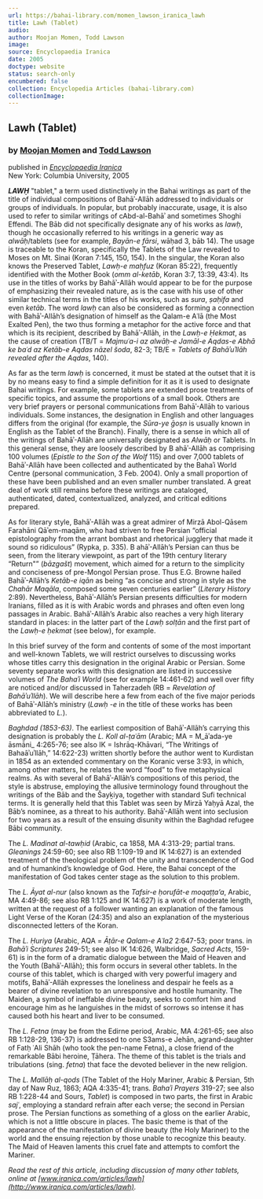 ```yaml
---
url: https://bahai-library.com/momen_lawson_iranica_lawh
title: Lawh (Tablet)
audio: 
author: Moojan Momen, Todd Lawson
image: 
source: Encyclopaedia Iranica
date: 2005
doctype: website
status: search-only
encumbered: false
collection: Encyclopedia Articles (bahai-library.com)
collectionImage: 
---
```



## Lawh (Tablet)

### by [Moojan Momen](https://bahai-library.com/author/Moojan+Momen) and [Todd Lawson](https://bahai-library.com/author/Todd+Lawson)

published in [_Encyclopaedia Iranica_](https://bahai-library.com/series/Encyclopaedia%20Iranica)  
New York: Columbia University, 2005


**_LAWḤ_** "tablet," a term used distinctively in the Bahai writings as part of the title of individual compositions of Bahāʾ-Allāh addressed to individuals or groups of individuals. In popular, but probably inaccurate, usage, it is also used to refer to similar writings of cAbd-al-Bahāʾ and sometimes Shoghi Effendi. The Bāb did not specifically designate any of his works as _lawḥ_, though he occasionally referred to his writings in a generic way as _alwāḥ_/tablets (see for example, _Bayān-e fārsi_, wāḥad 3, bāb 14). The usage is traceable to the Koran, specifically the Tablets of the Law revealed to Moses on Mt. Sinai (Koran 7:145, 150, 154). In the singular, the Koran also knows the Preserved Tablet, _Lawḥ-e maḥfuz_ (Koran 85:22), frequently identified with the Mother Book (_omm al-ketāb_, Koran 3:7, 13:39, 43:4). Its use in the titles of works by Bahāʾ-Allāh would appear to be for the purpose of emphasizing their revealed nature, as is the case with his use of other similar technical terms in the titles of his works, such as _sura_, _ṣaḥifa_ and even _ketāb_. The word _lawḥ_ can also be considered as forming a connection with Bahāʾ-Allāh’s designation of himself as the Qalam-e Aʿlā (the Most Exalted Pen), the two thus forming a metaphor for the active force and that which is its recipient, described by Bahāʾ-Allāh, in the _Lawḥ-e Ḥekmat_, as the cause of creation (TB/T = _Majmuʿa-i az alwāḥ-e Jamāl-e Aqdas-e Abhā ke baʿd az Ketāb-e Aqdas nāzel šoda_, 82-3; TB/E = _Tablets of Bahāʾuʾllāh revealed after the Aqdas_, 140).

As far as the term _lawḥ_ is concerned, it must be stated at the outset that it is by no means easy to find a simple definition for it as it is used to designate Bahai writings. For example, some tablets are extended prose treatments of specific topics, and assume the proportions of a small book. Others are very brief prayers or personal communications from Bahāʾ-Allāh to various individuals. Some instances, the designation in English and other languages differs from the original (for example, the _Sūra-ye ḡoṣn_ is usually known in English as the Tablet of the Branch). Finally, there is a sense in which all of the writings of Bahāʾ-Allāh are universally designated as _Alwāḥ_ or Tablets. In this general sense, they are loosely described by B ahāʾ-Allāh as comprising 100 volumes (_Epistle to the Son of the Wolf_ 115) and over 7,000 tablets of Bahāʾ-Allāh have been collected and authenticated by the Bahaʾi World Centre (personal communication, 3 Feb. 2004). Only a small proportion of these have been published and an even smaller number translated. A great deal of work still remains before these writings are cataloged, authenticated, dated, contextualized, analyzed, and critical editions prepared.

As for literary style, Bahāʾ-Allāh was a great admirer of Mirzā Abol-Qāsem Farahāni Qāʾem-maqām, who had striven to free Persian “official epistolography from the arrant bombast and rhetorical jugglery that made it sound so ridiculous” (Rypka, p. 335). B ahāʾ-Allāh’s Persian can thus be seen, from the literary viewpoint, as part of the 19th century literary “Return"” (_bāzgašt_) movement, which aimed for a return to the simplicity and conciseness of pre-Mongol Persian prose. Thus E.G. Browne hailed Bahāʾ-Allāh’s _Ketāb-e iqān_ as being “as concise and strong in style as the _Chahār Maqāla_, composed some seven centuries earlier” (_Literary History_ 2:89). Nevertheless, Bahāʾ-Allāh’s Persian presents difficulties for modern Iranians, filled as it is with Arabic words and phrases and often even long passages in Arabic. Bahāʾ-Allāh’s Arabic also reaches a very high literary standard in places: in the latter part of the _Lawḥ solṭān_ and the first part of the _Lawḥ-e ḥekmat_ (see below), for example.

In this brief survey of the form and contents of some of the most important and well-known Tablets, we will restrict ourselves to discussing works whose titles carry this designation in the original Arabic or Persian. Some seventy separate works with this designation are listed in successive volumes of _The Bahaʾi World_ (see for example 14:461-62) and well over fifty are noticed and/or discussed in Taherzadeh (RB = _Revelation of Bahāʾuʾllāh_). We will describe here a few from each of the five major periods of Bahāʾ-Allāh’s ministry (_Lawḥ -e_ in the title of these works has been abbreviated to _L._).

_Baghdad (1853-63)_. The earliest composition of Bahāʾ-Allāh’s carrying this designation is probably the _L. Koll al-ṭaʿām_ (Arabic; MA = M_āʾada-ye āsmāni_ 4:265-76; see also IK = Ishrāq-Khāvari, “The Writings of Bahaāʾuʾllāh,” 14:622-23) written shortly before the author went to Kurdistan in 1854 as an extended commentary on the Koranic verse 3:93, in which, among other matters, he relates the word “food” to five metaphysical realms. As with several of Bahāʾ-Allāh’s compositions of this period, the style is abstruse, employing the allusive terminology found throughout the writings of the Bāb and the Šayḵiya, together with standard Sufi technical terms. It is generally held that this Tablet was seen by Mirzā Yaḥyā Azal, the Bāb’s nominee, as a threat to his authority. Bahāʾ-Allāh went into seclusion for two years as a result of the ensuing disunity within the Baghdad refugee Bābi community.

The _L. Madinat al-tawḥid_ (Arabic, ca 1858, MA 4:313-29; partial trans. _Gleanings_ 24:59-60; see also RB 1:109-19 and IK 14:627) is an extended treatment of the theological problem of the unity and transcendence of God and of humankind’s knowledge of God. Here, the Bahai concept of the manifestation of God takes center stage as the solution to this problem.

The _L. Āyat al-nur_ (also known as the _Tafsir-e ḥorufāt-e moqaṭṭa’a_, Arabic, MA 4:49-86; see also RB 1:125 and IK 14:627) is a work of moderate length, written at the request of a follower wanting an explanation of the famous Light Verse of the Koran (24:35) and also an explanation of the mysterious disconnected letters of the Koran.

The _L. Ḥuriya_ (Arabic, AQA = _Āṭār-e Qalam-e Aʿla2_ 2:647-53; poor trans. in _Bahāʾi Scriptures_ 249-51; see also IK 14:626, Walbridge, _Sacred Acts_, 159-61) is in the form of a dramatic dialogue between the Maid of Heaven and the Youth (Bahāʾ-Allāh); this form occurs in several other tablets. In the course of this tablet, which is charged with very powerful imagery and motifs, Bahāʾ-Allāh expresses the loneliness and despair he feels as a bearer of divine revelation to an unresponsive and hostile humanity. The Maiden, a symbol of ineffable divine beauty, seeks to comfort him and encourage him as he languishes in the midst of sorrows so intense it has caused both his heart and liver to be consumed.

The _L. Fetna_ (may be from the Edirne period, Arabic, MA 4:261-65; see also RB 1:128-29, 136-37) is addressed to one S3ams-e Jehān, agrand-daughter of Fatḥ ʿAli Shāh (who took the pen-name Fetna), a close friend of the remarkable Bābi heroine, Ṭāhera. The theme of this tablet is the trials and tribulations (sing. _fetna_) that face the devoted believer in the new religion.

The _L. Mallāḥ al-qods_ (The Tablet of the Holy Mariner, Arabic & Persian, 5th day of Naw Ruz, 1863; AQA 4:335-41; trans. _Bahaʾi Prayers_ 319-27; see also RB 1:228-44 and Sours, _Tablet_) is composed in two parts, the first in Arabic _sajʿ_, employing a standard refrain after each verse; the second in Persian prose. The Persian functions as something of a gloss on the earlier Arabic, which is not a little obscure in places. The basic theme is that of the appearance of the manifestation of divine beauty (the Holy Mariner) to the world and the ensuing rejection by those unable to recognize this beauty. The Maid of Heaven laments this cruel fate and attempts to comfort the Mariner.

  
_Read the rest of this article, including discussion of many other tablets, online at [www.iranica.com/articles/lawh](http://www.iranica.com/articles/lawh)._